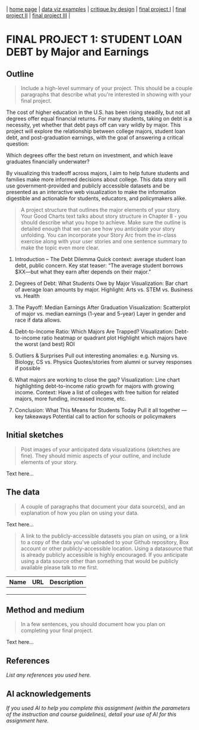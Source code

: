 | [home page](https://cmustudent.github.io/tswd-portfolio-templates/) | [data viz examples](dataviz-examples) | [critique by design](critique-by-design) | [final project I](final-project-part-one) | [final project II](final-project-part-two) | [final project III](final-project-part-three) |


# FINAL PROJECT 1: STUDENT LOAN DEBT by Major and Earnings

## Outline
> Include a high-level summary of your project.  This should be a couple paragraphs that describe what you're interested in showing with your final project. 
 
The cost of higher education in the U.S. has been rising steadily, but not all degrees offer equal financial returns. For many students, taking on debt is a necessity, yet whether that debt pays off can vary wildly by major. This project will explore the relationship between college majors, student loan debt, and post-graduation earnings, with the goal of answering a critical question: 

Which degrees offer the best return on investment, and which leave graduates financially underwater?

By visualizing this tradeoff across majors, I aim to help future students and families make more informed decisions about college.
This data story will use government-provided and publicly accessible datasets and be presented as an interactive web visualization to make the information digestible and actionable for students, educators, and policymakers alike.


> A project structure that outlines the major elements of your story.  Your Good Charts text talks about story structure in Chapter 8 - you should describe what you hope to achieve.  Make sure the outline is detailed enough that we can see how you anticipate your story unfolding.  You can incorporate your Story Arc from the in-class exercise along with your user stories and one sentence summary to make the topic even more clear. 

1. Introduction – The Debt Dilemma
   Quick context: average student loan debt, public concern.
   Key stat teaser: “The average student borrows $XX—but what they earn after depends on their major.”

3. Degrees of Debt: What Students Owe by Major
   Visualization: Bar chart of average loan amounts by major.
   Highlight: Arts vs. STEM vs. Business vs. Health

4. The Payoff: Median Earnings After Graduation
   Visualization: Scatterplot of major vs. median earnings (1-year and 5-year)
   Layer in gender and race if data allows.

5. Debt-to-Income Ratio: Which Majors Are Trapped?
   Visualization: Debt-to-income ratio heatmap or quadrant plot
   Highlight which majors have the worst (and best) ROI

6. Outliers & Surprises
   Pull out interesting anomalies: e.g. Nursing vs. Biology, CS vs. Physics
   Quotes/stories from alumni or survey responses if possible

7. What majors are working to close the gap?
   Visualization: Line chart highlighting debt-to-income ratio growth for majors with growing income.
   Context: Have a list of colleges with free tuition for related majors, more funding, increased income, etc.

8. Conclusion: What This Means for Students Today
   Pull it all together — key takeaways
   Potential call to action for schools or policymakers


## Initial sketches
> Post images of your anticipated data visualizations (sketches are fine). They should mimic aspects of your outline, and include elements of your story.  

Text here...

## The data
> A couple of paragraphs that document your data source(s), and an explanation of how you plan on using your data. 

Text here...

> A link to the publicly-accessible datasets you plan on using, or a link to a copy of the data you've uploaded to your Github repository, Box account or other publicly-accessible location. Using a datasource that is already publicly accessible is highly encouraged.  If you anticipate using a data source other than something that would be publicly available please talk to me first. 

| Name | URL | Description |
|------|-----|-------------|
|      |     |             |
|      |     |             |
|      |     |             |

## Method and medium
> In a few sentences, you should document how you plan on completing your final project. 

Text here...

## References
_List any references you used here._

## AI acknowledgements
_If you used AI to help you complete this assignment (within the parameters of the instruction and course guidelines), detail your use of AI for this assignment here._
